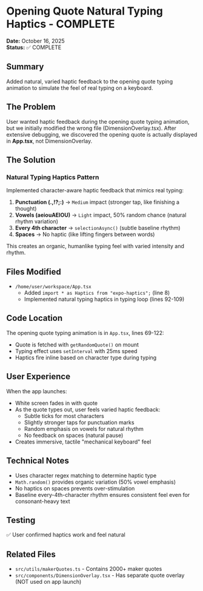 # Opening Quote Natural Typing Haptics - COMPLETE

**Date:** October 16, 2025  
**Status:** ✅ COMPLETE

## Summary

Added natural, varied haptic feedback to the opening quote typing animation to simulate the feel of real typing on a keyboard.

## The Problem

User wanted haptic feedback during the opening quote typing animation, but we initially modified the wrong file (DimensionOverlay.tsx). After extensive debugging, we discovered the opening quote is actually displayed in **App.tsx**, not DimensionOverlay.

## The Solution

### Natural Typing Haptics Pattern

Implemented character-aware haptic feedback that mimics real typing:

1. **Punctuation (.,!?;:)** → `Medium` impact (stronger tap, like finishing a thought)
2. **Vowels (aeiouAEIOU)** → `Light` impact, 50% random chance (natural rhythm variation)
3. **Every 4th character** → `selectionAsync()` (subtle baseline rhythm)
4. **Spaces** → No haptic (like lifting fingers between words)

This creates an organic, humanlike typing feel with varied intensity and rhythm.

## Files Modified

- `/home/user/workspace/App.tsx` 
  - Added `import * as Haptics from "expo-haptics";` (line 8)
  - Implemented natural typing haptics in typing loop (lines 92-109)

## Code Location

The opening quote typing animation is in `App.tsx`, lines 69-122:
- Quote is fetched with `getRandomQuote()` on mount
- Typing effect uses `setInterval` with 25ms speed
- Haptics fire inline based on character type during typing

## User Experience

When the app launches:
- White screen fades in with quote
- As the quote types out, user feels varied haptic feedback:
  - Subtle ticks for most characters
  - Slightly stronger taps for punctuation marks
  - Random emphasis on vowels for natural rhythm
  - No feedback on spaces (natural pause)
- Creates immersive, tactile "mechanical keyboard" feel

## Technical Notes

- Uses character regex matching to determine haptic type
- `Math.random()` provides organic variation (50% vowel emphasis)
- No haptics on spaces prevents over-stimulation
- Baseline every-4th-character rhythm ensures consistent feel even for consonant-heavy text

## Testing

✅ User confirmed haptics work and feel natural

## Related Files

- `src/utils/makerQuotes.ts` - Contains 2000+ maker quotes
- `src/components/DimensionOverlay.tsx` - Has separate quote overlay (NOT used on app launch)
